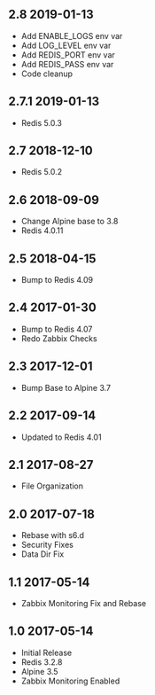 ## 2.8 2019-01-13 <dave at tiredofit dot ca>

* Add ENABLE_LOGS env var
* Add LOG_LEVEL env var
* Add REDIS_PORT env var
* Add REDIS_PASS env var
* Code cleanup

## 2.7.1 2019-01-13 <dave at tiredofit dot ca>

* Redis 5.0.3

## 2.7 2018-12-10 <dave at tiredofit dot ca>

* Redis 5.0.2

## 2.6 2018-09-09 <dave at tiredofit dot ca>

* Change Alpine base to 3.8
* Redis 4.0.11 

## 2.5 2018-04-15 <dave at tiredofit dot ca>

* Bump to Redis 4.09

## 2.4 2017-01-30 <dave at tiredofit dot ca>

* Bump to Redis 4.07
* Redo Zabbix Checks

## 2.3 2017-12-01 <dave at tiredofit dot ca>

* Bump Base to Alpine 3.7

## 2.2 2017-09-14 <dave at tiredofit dot ca>

* Updated to Redis 4.01

## 2.1 2017-08-27 <dave at tiredofit dot ca>

* File Organization

## 2.0 2017-07-18 <dave at tiredofit dot ca>

* Rebase with s6.d 
* Security Fixes
* Data Dir Fix

## 1.1 2017-05-14 <dave at tiredofit dot ca>

* Zabbix Monitoring Fix and Rebase

## 1.0 2017-05-14 <dave at tiredofit dot ca>

* Initial Release
* Redis 3.2.8
* Alpine 3.5
* Zabbix Monitoring Enabled

